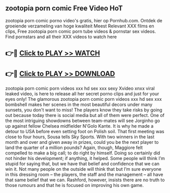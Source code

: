 ## zootopia porn comic Free Video HoT 

zootopia porn comic porno video's gratis, hier op Pornhub.com. Ontdek de groeiende verzameling van hoge kwaliteit Meest Relevant XXX films en clips,
Free zootopia porn comic porn tube videos & pornstar sex videos. Find pornstars and all their XXX videos to watch here


## 👉🔴 [Click to PLAY >> WATCH](http://us.freeplayer.one?title=zootopia_porn_comic&ref=16D)

## 👉🔴 [Click to PLAY >> DOWNLOAD](http://us.freeplayer.one?title=zootopia_porn_comic&ref=16D)


zootopia porn comic porn videos xxx hd sex xxx sexy Xvideo xnxx viral leaked video, is here to release all her secret porno clips and just for your eyes only! The glamorous zootopia porn comic porn videos xxx hd sex xxx bombshell makes her scenes in the most beautiful decors under many sunsets, you don't want to miss! The players know they take risks by going out because today there is social media but all of them were perfect. One of the most intriguing showdowns between team-mates will see Jorginho go up against fellow Chelsea midfielder N'Golo Kante. It is why he made a detour to USA before even setting foot on Polish soil. That first meeting was close to four hours, Sousa tells Sky Sports. With two winners in the last month and over and given away in prizes, could you be the next player to land the quarter of a million pounds? Again, though, Maggiore felt compelled to make a big call; to do right by himself. Doing so certainly did not hinder his development; if anything, it helped. Some people will think I’m stupid for saying that, but we have that belief and confidence that we can win it. Not many people on the outside will think that but I’m sure everyone in this dressing room – the players, the staff and the management – all have that same belief that we can. Rashford, however, insists there are no truth to those rumours and that he is focused on improving his own game.